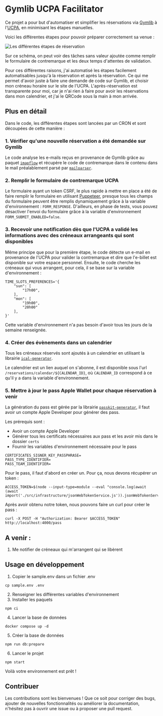 # Gymlib UCPA Facilitator

Ce projet a pour but d'automatiser et simplifier les réservations via [Gymlib](https://gymlib.com/) à l'[UCPA](https://www.ucpa.com/sport-station/paris-19), en minimisant les étapes manuelles.

Voici les différentes étapes pour pouvoir préparer correctement sa venue :

![Les différentes étapes de réservation](./docs/étapes-reservation.png)

Sur ce schéma, on peut voir des tâches sans valeur ajoutée comme remplir le formulaire de contremarque et les deux temps d'attentes de validation.

Pour ces différentes raisons, j'ai automatisé les étapes facilement automatisables jusqu'à la réservation et après la réservation.
Ce qui me permet d'avoir juste à faire une demande de code sur Gymlib, et choisir mon créneau horaire sur le site de l'UCPA.
L'après-réservation est transparente pour moi, car je n'ai rien à faire pour avoir les réservations dans mon calendrier,
et j'ai le QRCode sous la main à mon arrivée.

## Plus en détail

Dans le code, les différentes étapes sont lancées par un CRON et sont découpées de cette manière :

### 1. Vérifier qu'une nouvelle réservation a été demandée sur Gymlib

Le code analyse les e-mails reçus en provenance de Gymlib grâce au paquet [`imapflow`](https://www.npmjs.com/package/imapflow)
et récupère le code de contremarque dans le contenu dans le mail préalablement parsé par [`mailparser`](https://www.npmjs.com/package/mailparser).

### 2. Remplir le formulaire de contremarque UCPA

Le formulaire ayant un token CSRF, le plus rapide à mettre en place a été de faire remplir le formulaire en utilisant [Puppeteer](https://pptr.dev/),
presque tous les champs du formulaire peuvent être remplis dynamiquement grâce à la variable d'environnement : `FORM_RESPONSE`.
D'ailleurs, en phase de tests, vous pouvez désactiver l'envoi du formulaire grâce à la variable d'environnement `FORM_SUBMIT_ENABLED=false`.

### 3. Recevoir une notification dès que l'UCPA a validé les informations avec des créneaux arrangeants qui sont disponibles

Même principe que pour la première étape, le code détecte un e-mail en provenance de l'UCPA pour valider la contremarque
et dire que l'e-billet est disponible sur votre espace personnel. Ensuite, le code cherche les créneaux qui vous arrangent, pour cela, il se base sur la variable d'environnement :

```dotenv
TIME_SLOTS_PREFERENCES='{
    "sun": [
        "17h00",
    ],
    "mon": [
        "19h00",
        "20h00"
    ],
}'
```

Cette variable d'environnement n'a pas besoin d'avoir tous les jours de la semaine renseignée.

### 4. Créer des évènements dans un calendrier

Tous les créneaux réservés sont ajoutés à un calendrier en utilisant la librairie [`ical-generator`](https://www.npmjs.com/package/ical-generator).

Le calendrier est un lien auquel on s'abonne, il est disponible sous l'url `/reservations/calendar/${CALENDAR_ID}`,
où `CALENDAR_ID` correspond à ce qu'il y a dans la variable d'environnement.

### 5. Mettre à jour le pass Apple Wallet pour chaque réservation à venir

La génération du pass est gérée par la librairie [`passkit-generator`](https://www.npmjs.com/package/passkit-generator), il faut avoir un compte Apple Developer pour générer des pass.

Les prérequis sont :

- Avoir un compte Apple Developer
- Générer tous les certificats nécessaires aux pass et les avoir mis dans le dossier `certs`
- Fournir les variables d'environnement nécessaire pour le pass

```dotenv
CERTIFICATES_SIGNER_KEY_PASSPHRASE=
PASS_TYPE_IDENTIFIER=
PASS_TEAM_IDENTIFIER=
```

Pour le pass, il faut d'abord en créer un. Pour ça, nous devons récupérer un token :

```shell
ACCESS_TOKEN=$(node --input-type=module --eval "console.log(await (await import('./src/infrastructure/jsonWebTokenService.js')).jsonWebTokenService.generateToken({}));")
```

Après avoir obtenu notre token, nous pouvons faire un curl pour créer le pass :

```shell
curl -X POST -H "Authorization: Bearer $ACCESS_TOKEN" http://localhost:4000/pass
```

## A venir :

1. Me notifier de créneaux qui m'arrangent qui se libèrent

## Usage en développement

1. Copier le sample.env dans un fichier .env

```shell
cp sample.env .env
```

2. Renseigner les différentes variables d'environnement
3. Installer les paquets

```shell
npm ci
```

4. Lancer la base de données

```shell
docker compose up -d
```

5. Créer la base de données

```shell
npm run db:prepare
```

6. Lancer le projet

```shell
npm start
```

Voilà votre environnement est prêt !

## Contribuer

Les contributions sont les bienvenues !
Que ce soit pour corriger des bugs, ajouter de nouvelles fonctionnalités ou améliorer la documentation,
n'hésitez pas à ouvrir une issue ou à proposer une pull request.
